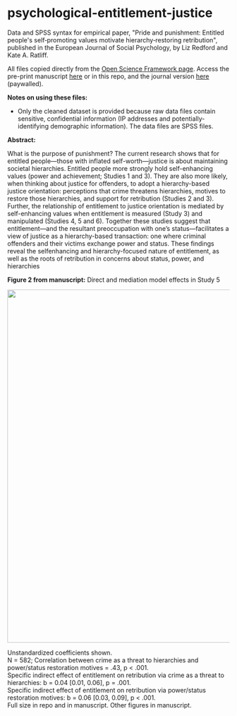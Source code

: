 # psychological-entitlement-justice

Data and SPSS syntax for empirical paper, "Pride and punishment: Entitled people's self‐promoting values motivate hierarchy‐restoring retribution", published in the European Journal of Social Psychology, by Liz Redford and Kate A. Ratliff.

All files copied directly from the <a href = "https://osf.io/5bgsr/">Open Science Framework page</a>. Access the pre-print manuscript <a href = "https://lizredford.weebly.com/uploads/4/9/3/2/49329541/redfordratliff.2017.entitlement_and_justice_orientation.pdf">here</a> or in this repo, and the journal version <a href = "https://onlinelibrary.wiley.com/doi/full/10.1002/ejsp.2328">here</a> (paywalled).

<b>Notes on using these files:</b>
- Only the cleaned dataset is provided because raw data files contain sensitive, confidential information (IP addresses and potentially-identifying demographic information). The data files are SPSS files.

<b>Abstract:</b>

What is the purpose of punishment? The current research shows that for entitled people—those with inflated self-worth—justice is about maintaining societal hierarchies. Entitled people more strongly hold self-enhancing values (power and achievement; Studies 1 and 3). They are also more likely, when thinking about justice for offenders, to adopt a hierarchy-based justice orientation: perceptions that crime threatens hierarchies, motives to restore those hierarchies, and support for retribution (Studies 2 and 3). Further, the relationship of entitlement to justice orientation is mediated by self-enhancing values when entitlement is measured (Study 3) and manipulated (Studies 4, 5 and 6). Together these studies suggest that entitlement—and the resultant preoccupation with one’s status—facilitates a view of justice as a hierarchy-based transaction: one where criminal offenders and their victims exchange power and status. These findings reveal the selfenhancing and hierarchy-focused nature of entitlement, as well as the roots of retribution in concerns about status, power, and hierarchies

<b>Figure 2 from manuscript:</b> Direct and mediation model effects in Study 5

<img src="https://github.com/lizredford/psychological-entitlement-justice/blob/master/entitlement-justice%20path-model.png" width="800">

Unstandardized coefficients shown.
<br>N = 582; Correlation between crime as a threat to hierarchies and power/status restoration motives = .43, p < .001.
<br>Specific indirect effect of entitlement on retribution via crime as a threat to hierarchies: b = 0.04 [0.01, 0.06], p = .001.
<br>Specific indirect effect of entitlement on retribution via power/status restoration motives: b = 0.06 [0.03, 0.09], p < .001.
<br>Full size in repo and in manuscript. Other figures in manuscript.
